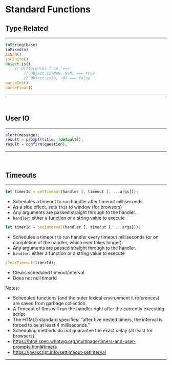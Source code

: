 # Standard Functions

## Type Related
---
```js
toString(base)
toFixed(n)
isNaN()
isFinite()
Object.is()
    // Differences from '==='
        // Object.is(NaN, NaN) === true
        // Object.is(0, -0) === false
parseInt()
parseFloat()
```
---
<br>

## User IO
---
```js
alert(message);
result = prompt(title, [default]);
result = confirm(question);
```
---
<br>

## Timeouts
---
```js
let timerId = setTimeout(handler [, timeout [, ...args]]);
```
- Schedules a timeout to run handler after timeout milliseconds.
- As a side effect, sets `this` to window (for browsers)
- Any arguments are passed straight through to the handler.
- `handler`: either a function or a string value to execute

```js
let timerId = setInterval(handler [, timeout [, ...args]]);
```
- Schedules a timeout to run handler every timeout milliseconds (or on completion of the handler, which ever takes longer).
- Any arguments are passed straight through to the handler.
- `handler`: either a function or a string value to execute

```js
clearTimeout(timerId);
```
- Clears scheduled timeout/interval
- Does not null timerId

Notes:
- Scheduled functions (and the outer lexical environment it references) are saved from garbage collection.
- A Timeout of 0ms will run the handler right after the currently executing script
- The HTML5 standard specifies: "after five nested timers, the interval is forced to be at least 4 milliseconds."
- Scheduling methods do not guarantee the exact delay (at least for browsers).
- https://html.spec.whatwg.org/multipage/timers-and-user-prompts.html#timers
- https://javascript.info/settimeout-setinterval
---